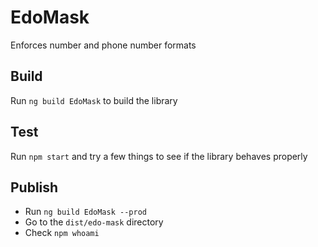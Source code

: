 # EdoMask

Enforces number and phone number formats

## Build

Run `ng build EdoMask` to build the library 

## Test

Run `npm start` and try a few things to see if the library behaves properly

## Publish

- Run `ng build EdoMask --prod`
- Go to the `dist/edo-mask` directory
- Check `npm whoami`
